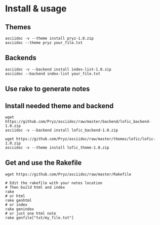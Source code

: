 Install & usage
===============

Themes
------

    asciidoc -v --theme install pryz-1.0.zip
    asciidoc --theme pryz your_file.txt


Backends
--------

    asciidoc -v --backend install index-list-1.0.zip
    asciidoc --backend index-list your_file.txt

Use rake to generate notes
--------------------------

## Install needed theme and backend ##

        
    wget https://github.com/Pryz/asciidoc/raw/master/backend/lofic_backend-1.0.zip
    asciidoc -v --backend install lofic_backend-1.0.zip

    wget https://github.com/Pryz/asciidoc/raw/master/themes/lofic/lofic-1.0.zip
    asciidoc -v --theme install lofic_theme-1.0.zip

## Get and use the Rakefile ##

    wget https://github.com/Pryz/asciidoc/raw/master/Rakefile

    # Edit the rakefile with your notes location
    # Then build html and index
    rake
    # or html
    rake genhtml
    # or index
    rake genindex
    # or just one html note
    rake genfile["txt/my_file.txt"]
